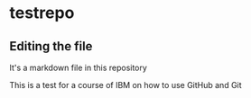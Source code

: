 # testrepo

## Editing the file

It's a markdown file in this repository

This is a test for a course of IBM on how to use GitHub and Git
